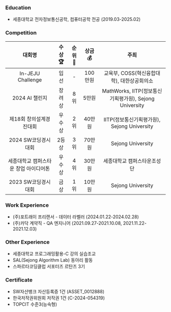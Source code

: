 ### Education
- 세종대학교 전자정보통신공학, 컴퓨터공학 전공 (2019.03-2025.02)

### Competition
|**대회명**|**수상🏆**|**순위🥇**|**상금💰**|**주최**|
|:--:|:--:|:--:|:--:|:--:|
|In-JEJU Challenge|입선|-|100만원|교육부, COSS(혁신융합대학), 대한상공회의소|
|2024 AI 챌린지|장려상|8위|5만원|MathWorks, IITP(정보통신기획평가원), Sejong University|
|제18회 창의설계경진대회|우수상|2위|40만원|IITP(정보통신기획평가원), Sejong University|
|2024 SW코딩경시대회|2등상|3위|70만원|Sejong University|
|세종대학교 캠퍼스타운 창업 아이디어톤|우수상|4위|30만원|세종대학교 캠퍼스타운조성단|
|2023 SW코딩경시대회|금상|1위|10만원|Sejong University|

### Work Experience
- (주)포트래이 프리랜서 - 데이터 라벨러 (2024.01.22-2024.02.28)
- (주)카닥 계약직 - QA 엔지니어 (2021.09.27-2021.10.08, 2021.11.22-2021.12.03) 

### Other Experience
- 세종대학교 프로그래밍활용-C 강의 실습조교
- SAL(Sejong Algorithm Lab) 동아리 활동
- 스파르타코딩클럽 서포터즈 르탄즈 3기

### Certificate
- SW자산뱅크 자산등록증 1건 (ASSET_0012888)
- 한국저작권위원회 저작권 1건 (C-2024-054319)
- TOPCIT 수준3(능숙형)
